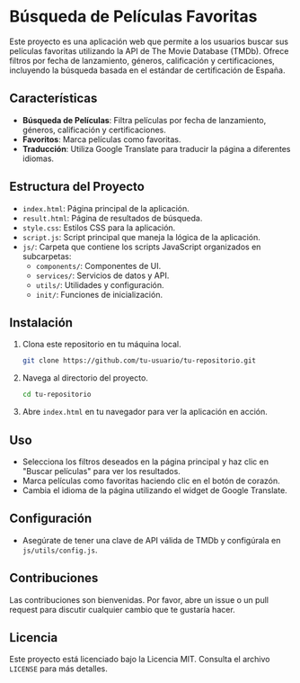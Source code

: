 # Búsqueda de Películas Favoritas

Este proyecto es una aplicación web que permite a los usuarios buscar sus películas favoritas utilizando la API de The Movie Database (TMDb). Ofrece filtros por fecha de lanzamiento, géneros, calificación y certificaciones, incluyendo la búsqueda basada en el estándar de certificación de España.

## Características

- **Búsqueda de Películas**: Filtra películas por fecha de lanzamiento, géneros, calificación y certificaciones.
- **Favoritos**: Marca películas como favoritas.
- **Traducción**: Utiliza Google Translate para traducir la página a diferentes idiomas.

## Estructura del Proyecto

- `index.html`: Página principal de la aplicación.
- `result.html`: Página de resultados de búsqueda.
- `style.css`: Estilos CSS para la aplicación.
- `script.js`: Script principal que maneja la lógica de la aplicación.
- `js/`: Carpeta que contiene los scripts JavaScript organizados en subcarpetas:
  - `components/`: Componentes de UI.
  - `services/`: Servicios de datos y API.
  - `utils/`: Utilidades y configuración.
  - `init/`: Funciones de inicialización.

## Instalación

1. Clona este repositorio en tu máquina local.
   ```bash
   git clone https://github.com/tu-usuario/tu-repositorio.git
   ```
2. Navega al directorio del proyecto.
   ```bash
   cd tu-repositorio
   ```
3. Abre `index.html` en tu navegador para ver la aplicación en acción.

## Uso

- Selecciona los filtros deseados en la página principal y haz clic en "Buscar películas" para ver los resultados.
- Marca películas como favoritas haciendo clic en el botón de corazón.
- Cambia el idioma de la página utilizando el widget de Google Translate.

## Configuración

- Asegúrate de tener una clave de API válida de TMDb y configúrala en `js/utils/config.js`.

## Contribuciones

Las contribuciones son bienvenidas. Por favor, abre un issue o un pull request para discutir cualquier cambio que te gustaría hacer.

## Licencia

Este proyecto está licenciado bajo la Licencia MIT. Consulta el archivo `LICENSE` para más detalles.
